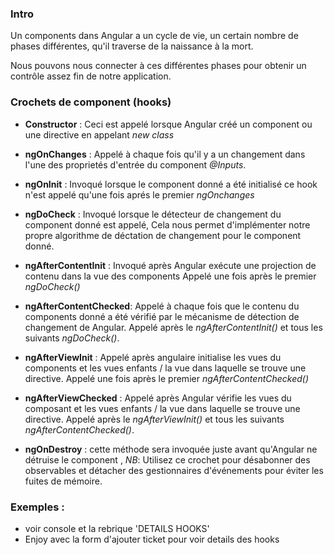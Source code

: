 ### Intro

Un components dans Angular a un cycle de vie, un certain nombre de phases différentes,
qu'il traverse de la naissance à la mort.

Nous pouvons nous connecter à ces différentes phases pour obtenir un contrôle assez fin de notre application.

### Crochets de component (hooks)

* **Constructor** : Ceci est appelé lorsque Angular créé un component ou une directive en appelant *new class*
 
* **ngOnChanges** : Appelé à chaque fois qu'il y a un changement dans l'une des proprietés d'entrée du component *@Inputs*.

* **ngOnInit** : Invoqué lorsque le component donné a été initialisé ce hook n'est appelé qu'une fois aprés le premier *ngOnchanges*
 
* **ngDoCheck** : Invoqué lorsque le détecteur de changement du component donné est appelé, 
Cela nous permet d'implémenter notre propre algorithme de déctation de changement pour le component donné.

* **ngAfterContentInit** : Invoqué après Angular exécute une projection de contenu dans la vue des components Appelé une fois après le premier *ngDoCheck()*

* **ngAfterContentChecked**: Appelé à chaque fois que le contenu du components donné a été vérifié par le mécanisme de détection de changement de Angular.
Appelé après le *ngAfterContentInit()* et tous les suivants *ngDoCheck()*.

* **ngAfterViewInit** : Appelé après angulaire initialise les vues du components et les vues enfants / la vue dans laquelle se trouve une directive.
Appelé une fois après le premier *ngAfterContentChecked()*

* **ngAfterViewChecked** : Appelé après Angular vérifie les vues du composant et les vues enfants / la vue dans laquelle se trouve une directive.
  Appelé après le *ngAfterViewInit()* et tous les suivants *ngAfterContentChecked()*.
                                    
* **ngOnDestroy** : cette méthode sera invoquée juste avant qu'Angular ne détruise le component ,
  *NB*: Utilisez ce crochet pour désabonner des observables et détacher des gestionnaires d'événements pour éviter les fuites de mémoire.

### Exemples : 
* voir console et la rebrique 'DETAILS HOOKS' 
* Enjoy avec la form d'ajouter ticket pour voir details des hooks


